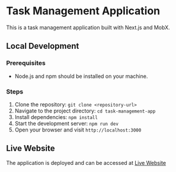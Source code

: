 # Task Management Application

This is a task management application built with Next.js and MobX.

## Local Development

### Prerequisites
- Node.js and npm should be installed on your machine.

### Steps
1. Clone the repository: `git clone <repository-url>`
2. Navigate to the project directory: `cd task-management-app`
3. Install dependencies: `npm install`
4. Start the development server: `npm run dev`
5. Open your browser and visit `http://localhost:3000`

## Live Website
The application is deployed and can be accessed at [Live Website](https://www.example.com)

